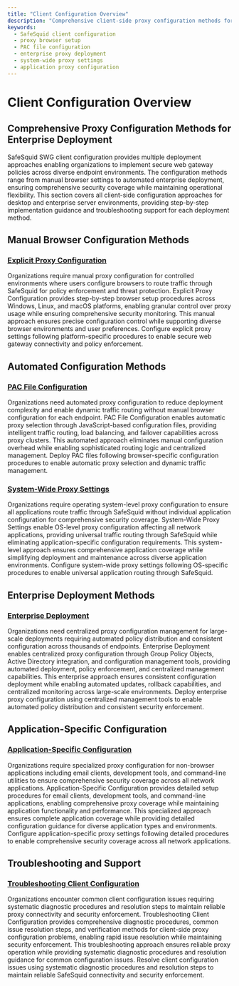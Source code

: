 ```yaml
---
title: "Client Configuration Overview"
description: "Comprehensive client-side proxy configuration methods for SafeSquid SWG deployment across desktop and enterprise environments"
keywords:
  - SafeSquid client configuration
  - proxy browser setup
  - PAC file configuration
  - enterprise proxy deployment
  - system-wide proxy settings
  - application proxy configuration
---
```


# Client Configuration Overview

## Comprehensive Proxy Configuration Methods for Enterprise Deployment

SafeSquid SWG client configuration provides multiple deployment approaches enabling organizations to implement secure web gateway policies across diverse endpoint environments. The configuration methods range from manual browser settings to automated enterprise deployment, ensuring comprehensive security coverage while maintaining operational flexibility. This section covers all client-side configuration approaches for desktop and enterprise server environments, providing step-by-step implementation guidance and troubleshooting support for each deployment method.

## Manual Browser Configuration Methods

### [Explicit Proxy Configuration](01-Explicit%20Proxy.md)
Organizations require manual proxy configuration for controlled environments where users configure browsers to route traffic through SafeSquid for policy enforcement and threat protection. Explicit Proxy Configuration provides step-by-step browser setup procedures across Windows, Linux, and macOS platforms, enabling granular control over proxy usage while ensuring comprehensive security monitoring. This manual approach ensures precise configuration control while supporting diverse browser environments and user preferences. Configure explicit proxy settings following platform-specific procedures to enable secure web gateway connectivity and policy enforcement.

## Automated Configuration Methods

### [PAC File Configuration](02-PAC%20File.md)
Organizations need automated proxy configuration to reduce deployment complexity and enable dynamic traffic routing without manual browser configuration for each endpoint. PAC File Configuration enables automatic proxy selection through JavaScript-based configuration files, providing intelligent traffic routing, load balancing, and failover capabilities across proxy clusters. This automated approach eliminates manual configuration overhead while enabling sophisticated routing logic and centralized management. Deploy PAC files following browser-specific configuration procedures to enable automatic proxy selection and dynamic traffic management.

### [System-Wide Proxy Settings](03-System-Wide%20Proxy.md)
Organizations require operating system-level proxy configuration to ensure all applications route traffic through SafeSquid without individual application configuration for comprehensive security coverage. System-Wide Proxy Settings enable OS-level proxy configuration affecting all network applications, providing universal traffic routing through SafeSquid while eliminating application-specific configuration requirements. This system-level approach ensures comprehensive application coverage while simplifying deployment and maintenance across diverse application environments. Configure system-wide proxy settings following OS-specific procedures to enable universal application routing through SafeSquid.

## Enterprise Deployment Methods

### [Enterprise Deployment](04-Enterprise%20Deployment.md)
Organizations need centralized proxy configuration management for large-scale deployments requiring automated policy distribution and consistent configuration across thousands of endpoints. Enterprise Deployment enables centralized proxy configuration through Group Policy Objects, Active Directory integration, and configuration management tools, providing automated deployment, policy enforcement, and centralized management capabilities. This enterprise approach ensures consistent configuration deployment while enabling automated updates, rollback capabilities, and centralized monitoring across large-scale environments. Deploy enterprise proxy configuration using centralized management tools to enable automated policy distribution and consistent security enforcement.

## Application-Specific Configuration

### [Application-Specific Configuration](05-Application-Specific%20Configuration.md)
Organizations require specialized proxy configuration for non-browser applications including email clients, development tools, and command-line utilities to ensure comprehensive security coverage across all network applications. Application-Specific Configuration provides detailed setup procedures for email clients, development tools, and command-line applications, enabling comprehensive proxy coverage while maintaining application functionality and performance. This specialized approach ensures complete application coverage while providing detailed configuration guidance for diverse application types and environments. Configure application-specific proxy settings following detailed procedures to enable comprehensive security coverage across all network applications.

## Troubleshooting and Support

### [Troubleshooting Client Configuration](06-Troubleshooting%20Client%20Configuration.md)
Organizations encounter common client configuration issues requiring systematic diagnostic procedures and resolution steps to maintain reliable proxy connectivity and security enforcement. Troubleshooting Client Configuration provides comprehensive diagnostic procedures, common issue resolution steps, and verification methods for client-side proxy configuration problems, enabling rapid issue resolution while maintaining security enforcement. This troubleshooting approach ensures reliable proxy operation while providing systematic diagnostic procedures and resolution guidance for common configuration issues. Resolve client configuration issues using systematic diagnostic procedures and resolution steps to maintain reliable SafeSquid connectivity and security enforcement.